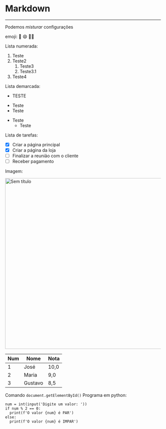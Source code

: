 # Markdown
***
Podemos _*misturar*_ configurações

emoji:
🖖
😄
👩‍💻

Lista numerada:

1. Teste
0. Teste2
   1. Teste3
   2. Teste3.1
999. Teste4

Lista demarcada:

* TESTE
- Teste
- Teste
* Teste
  * Teste

Lista de tarefas:

- [x] Criar a página principal
- [x] Criar a página da loja
- [ ] Finalizar a reunião com o cliente
- [ ] Receber pagamento

Imagem:

<img width="553" alt="Sem título" src="https://user-images.githubusercontent.com/92119625/136788190-1f249972-7497-4045-a902-1ff9a9526aca.png">


Num | Nome | Nota
---|---|---
1 | José | 10,0
2 | Maria | 9,0
3 | Gustavo | 8,5

Comando `document.getElementById()`
Programa em python:

```
num = int(input('Digite um valor: '))
if num % 2 == 0:
  print(f'O valor {num} é PAR')
else:
  print(f'O valor {num} é IMPAR')
```
